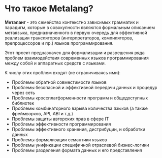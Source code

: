 # Что такое Metalang?

**Металанг** - это семейство контекстно зависимых грамматик и парадигм, которые в совокупности являются формальным описанием метаязыка, предназначенного в первую очередь для эффективной реализации трансляторов (интерпретаторов, компиляторов, препроцессоров и пр.) языков программирования.

Этот проект предназначен для формализации и разрешения ряда проблем взаимодействия современных языков программирования между собой и аппаратных средств с языками.

К числу этих проблем входят (не ограничиваясь ими):

* Проблемы обратной совместимости языков
* Проблемы безопасной и эффективной передачи данных и процедур через сеть
* Проблемы кроссплатформенности программ и общедоступных библиотек
* Проблемы комбинаторного взрыва количества языков (а также фреймворков, API, ABI и т.д.)
* Проблемы защиты авторских прав в сфере IT
* Проблемы эффективности программирования
* Проблемы эффективного хранения, дистрибуции, и обработки данных
* Проблемы формализации семантики языков
* Проблемы унификации специфичной отраслевой бизнес-логики
* Проблемы разделения формата данных и его представления

